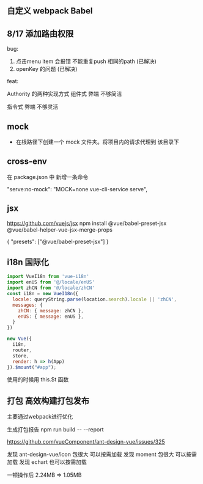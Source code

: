 ## 自定义  webpack   Babel

## 8/17 添加路由权限

bug: 
1. 点击menu item 会报错 不能重复push 相同的path (已解决)
2. openKey 的问题 (已解决)

feat: 

Authority 的两种实现方式
组件式 弊端 不够简洁

指令式  弊端 不够灵活

## mock 

- 在根路径下创建一个 mock 文件夹。将项目内的请求代理到 该目录下

## cross-env 

在 package.json 中 新增一条命令

  "serve:no-mock": "MOCK=none vue-cli-service serve",

## jsx
https://github.com/vuejs/jsx
npm install @vue/babel-preset-jsx @vue/babel-helper-vue-jsx-merge-props

{
  "presets": ["@vue/babel-preset-jsx"]
}

## i18n 国际化


```js
import VueI18n from 'vue-i18n'
import enUS from '@/locale/enUS'
import zhCN from '@/locale/zhCN'
const i18n = new VueI18n({
  locale: queryString.parse(location.search).locale || 'zhCN',
  messages: {
    zhCN: { message: zhCN },
    enUS: { message: enUS },
  }
})

new Vue({
  i18n,
  router,
  store,
  render: h => h(App)
}).$mount("#app");
```

使用的时候用 this.$t 函数

## 打包 高效构建打包发布

主要通过webpack进行优化

生成打包报告
npm run build -- --report

https://github.com/vueComponent/ant-design-vue/issues/325

发现 ant-design-vue/icon 包很大 可以按需加载
发现 moment 包很大 可以按需加载
发现 echart 也可以按需加载

一顿操作后 2.24MB => 1.05MB